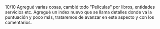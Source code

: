 10/10 Agregué varias cosas, cambié todo "Peliculas" por libros, entidades servicios etc. Agregué un index nuevo que se llama detalles donde va la puntuación y poco más, trataremos de avanzar en este aspecto y con los comentarios.
